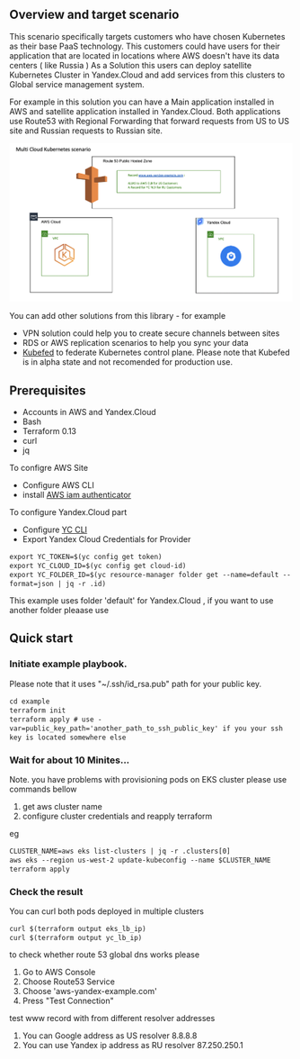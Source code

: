 
## Overview and target scenario 
This scenario specifically targets customers who have chosen Kubernetes as their base PaaS technology. This customers could have users for their application that are located in locations where AWS doesn't have its data centers ( like Russia )
As a Solution this users can deploy satellite Kubernetes Cluster in Yandex.Cloud and add services from this clusters to Global service management system.

For example in this solution you can have a Main application installed in AWS and satellite application installed in Yandex.Cloud. Both applications use Route53 with Regional Forwarding that forward requests from US to US site and Russian requests to Russian site.


![Replication Diagram](Diagram.png "Replication Diagram")


You can add other solutions from this library - for example 
- VPN solution could help you to create secure channels between sites
- RDS or AWS replication scenarios to help you sync your data
- [Kubefed](https://github.com/kubernetes-sigs/kubefed) to federate Kubernetes control plane. Please note that Kubefed is in alpha state and not recomended for production use.


## Prerequisites

- Accounts in AWS and Yandex.Cloud
- Bash
- Terraform 0.13
- curl
- jq

To configre AWS Site
- Configure AWS CLI 
- install [AWS iam authenticator](https://docs.aws.amazon.com/eks/latest/userguide/install-aws-iam-authenticator.html)

To configure Yandex.Cloud part
- Configure  [YC CLI](https://cloud.yandex.com/docs/cli/quickstart) 
- Export Yandex Cloud Credentials for Provider

```
export YC_TOKEN=$(yc config get token)
export YC_CLOUD_ID=$(yc config get cloud-id)
export YC_FOLDER_ID=$(yc resource-manager folder get --name=default --format=json | jq -r .id)
```
This example uses folder 'default' for Yandex.Cloud , if you want to use another folder pleaase use 


## Quick start


### Initiate example playbook.  


Please note that it uses "~/.ssh/id_rsa.pub" path for your public key. 

```
cd example
terraform init
terraform apply # use -var=public_key_path='another_path_to_ssh_public_key' if you your ssh key is located somewhere else
```


### Wait for about 10 Minites...

Note.  you have problems with provisioning pods on EKS cluster please use commands bellow


1) get aws cluster name
2) configure  cluster credentials and reapply terraform

eg
```
CLUSTER_NAME=aws eks list-clusters | jq -r .clusters[0]
aws eks --region us-west-2 update-kubeconfig --name $CLUSTER_NAME
terraform apply
```

### Check the result


You can curl both pods deployed in multiple clusters

```
curl $(terraform output eks_lb_ip)
curl $(terraform output yc_lb_ip)
```

to check whether route 53 global dns works please 

1) Go to AWS Console 
2) Choose Route53 Service
3) Choose 'aws-yandex-example.com' 
4) Press "Test Connection"

test www record with from different resolver addresses

1) You can Google address as US resolver 8.8.8.8 
2) You can use Yandex ip address as RU resolver 87.250.250.1
